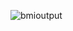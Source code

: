 ![bmioutput](https://github.com/Oxsuriya/BMI-CALCULATOR/assets/87929357/fd6502ec-f281-4dd2-9830-6ce46cfe940e)


